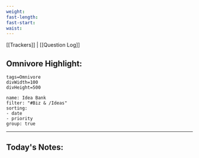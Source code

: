 ```yaml
---
weight: 
fast-length: 
fast-start:
waist:
---
```

[[Trackers]] | [[Question Log]]

## Omnivore Highlight:

```spotlight-note
tags=Omnivore
divWidth=100
divHeight=500
```

```todoist
name: Idea Bank
filter: "#Biz & /Ideas" 
sorting: 
- date 
- priority
group: true 
```
---
## Today's Notes:

